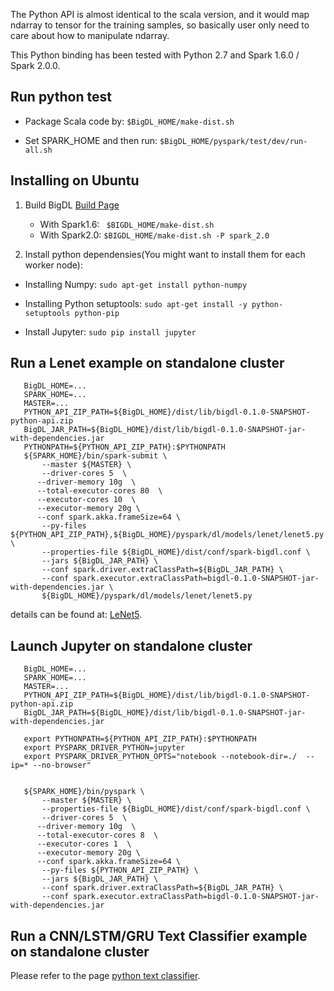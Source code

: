 The Python API is almost identical to the scala version, and it would map ndarray to tensor for the training samples, so basically user only need to care about how to manipulate ndarray.

This Python binding has been tested with Python 2.7 and Spark 1.6.0 / Spark 2.0.0.


## Run python test
* Package Scala code by: ```$BigDL_HOME/make-dist.sh```

* Set SPARK_HOME and then run: ```$BigDL_HOME/pyspark/test/dev/run-all.sh``` 

## Installing on Ubuntu
1. Build BigDL
[Build Page](https://github.com/intel-analytics/BigDL/wiki/Build-Page)
    * With Spark1.6: ```  $BIGDL_HOME/make-dist.sh ``` 
    * With Spark2.0: ``` $BIGDL_HOME/make-dist.sh -P spark_2.0 ```

2. Install python dependensies(You might want to install them for each worker node):
  * Installing Numpy: 
    ```sudo apt-get install python-numpy```

  * Installing Python setuptools: 
    ```sudo apt-get install -y python-setuptools python-pip```
    
  * Install Jupyter:
    ```sudo pip install jupyter```
    
## Run a Lenet example on standalone cluster
    
 ```
    BigDL_HOME=...
    SPARK_HOME=...
    MASTER=...
    PYTHON_API_ZIP_PATH=${BigDL_HOME}/dist/lib/bigdl-0.1.0-SNAPSHOT-python-api.zip
    BigDL_JAR_PATH=${BigDL_HOME}/dist/lib/bigdl-0.1.0-SNAPSHOT-jar-with-dependencies.jar
    PYTHONPATH=${PYTHON_API_ZIP_PATH}:$PYTHONPATH
    ${SPARK_HOME}/bin/spark-submit \
        --master ${MASTER} \
        --driver-cores 5  \
       --driver-memory 10g  \
       --total-executor-cores 80  \
       --executor-cores 10  \
       --executor-memory 20g \
       --conf spark.akka.frameSize=64 \
        --py-files ${PYTHON_API_ZIP_PATH},${BigDL_HOME}/pyspark/dl/models/lenet/lenet5.py  \
        --properties-file ${BigDL_HOME}/dist/conf/spark-bigdl.conf \
        --jars ${BigDL_JAR_PATH} \
        --conf spark.driver.extraClassPath=${BigDL_JAR_PATH} \
        --conf spark.executor.extraClassPath=bigdl-0.1.0-SNAPSHOT-jar-with-dependencies.jar \
        ${BigDL_HOME}/pyspark/dl/models/lenet/lenet5.py
 ```
details can be found at: [LeNet5](https://github.com/intel-analytics/BigDL/tree/master/pyspark/dl/models/lenet/README.md).

## Launch Jupyter on standalone cluster

 ```
    BigDL_HOME=...                                                                                         
    SPARK_HOME=...
    MASTER=...
    PYTHON_API_ZIP_PATH=${BigDL_HOME}/dist/lib/bigdl-0.1.0-SNAPSHOT-python-api.zip
    BigDL_JAR_PATH=${BigDL_HOME}/dist/lib/bigdl-0.1.0-SNAPSHOT-jar-with-dependencies.jar

    export PYTHONPATH=${PYTHON_API_ZIP_PATH}:$PYTHONPATH
    export PYSPARK_DRIVER_PYTHON=jupyter
    export PYSPARK_DRIVER_PYTHON_OPTS="notebook --notebook-dir=./  --ip=* --no-browser"


    ${SPARK_HOME}/bin/pyspark \
        --master ${MASTER} \
        --properties-file ${BigDL_HOME}/dist/conf/spark-bigdl.conf \
        --driver-cores 5  \
       --driver-memory 10g  \
       --total-executor-cores 8  \
       --executor-cores 1  \
       --executor-memory 20g \
       --conf spark.akka.frameSize=64 \
        --py-files ${PYTHON_API_ZIP_PATH} \
        --jars ${BigDL_JAR_PATH} \
        --conf spark.driver.extraClassPath=${BigDL_JAR_PATH} \
        --conf spark.executor.extraClassPath=bigdl-0.1.0-SNAPSHOT-jar-with-dependencies.jar
 ```

## Run a CNN/LSTM/GRU Text Classifier example on standalone cluster
Please refer to the page
[python text classifier](https://github.com/intel-analytics/BigDL/tree/master/pyspark/dl/models/textclassifier/README.md).